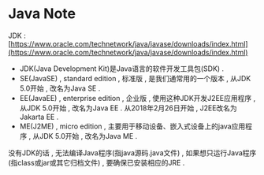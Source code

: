 # Java Note

JDK : [https://www.oracle.com/technetwork/java/javase/downloads/index.html](https://www.oracle.com/technetwork/java/javase/downloads/index.html)

* JDK\(Java Development Kit\)是Java语言的软件开发工具包\(SDK\) . 
* SE\(JavaSE\) , standard edition , 标准版 , 是我们通常用的一个版本 , 从JDK 5.0开始 , 改名为Java SE . 
* EE\(JavaEE\) , enterprise edition , 企业版 , 使用这种JDK开发J2EE应用程序 , 从JDK 5.0开始 , 改名为Java EE . 从2018年2月26日开始 , J2EE改名为Jakarta EE . 
* ME\(J2ME\) , micro edition , 主要用于移动设备、嵌入式设备上的java应用程序 , 从JDK 5.0开始 , 改名为Java ME . 

没有JDK的话 , 无法编译Java程序\(指java源码.java文件\) , 如果想只运行Java程序\(指class或jar或其它归档文件\) , 要确保已安装相应的JRE .

